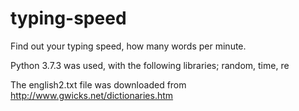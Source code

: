 # typing-speed
Find out your typing speed, how many words per minute.

Python 3.7.3 was used, with the following libraries;
random, time, re

The english2.txt file was downloaded from http://www.gwicks.net/dictionaries.htm
